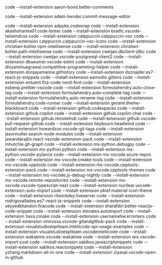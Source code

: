 code --install-extension aaron-bond.better-comments

code --install-extension adam-bender.commit-message-editor

code --install-extension adpyke.codesnap
code --install-extension akashsharma01.code-tester
code --install-extension bradlc.vscode-tailwindcss
code --install-extension catppuccin.catppuccin-vsc
code --install-extension catppuccin.catppuccin-vsc-icons
code --install-extension christian-kohler.npm-intellisense
code --install-extension christian-kohler.path-intellisense
code --install-extension cweijan.dbclient-jdbc
code --install-extension cweijan.vscode-postgresql-client2
code --install-extension dbaeumer.vscode-eslint
code --install-extension divyanshuagrawal.competitive-programming-helper
code --install-extension donjayamanne.githistory
code --install-extension dsznajder.es7-react-js-snippets
code --install-extension eamodio.gitlens
code --install-extension entuent.fira-code-nerd-font
code --install-extension esbenp.prettier-vscode
code --install-extension formulahendry.auto-close-tag
code --install-extension formulahendry.auto-complete-tag
code --install-extension formulahendry.auto-rename-tag
code --install-extension formulahendry.code-runner
code --install-extension gerane.theme-blackboard
code --install-extension github.codespaces
code --install-extension github.copilot
code --install-extension github.copilot-chat
code --install-extension github.remotehub
code --install-extension github.vscode-pull-request-github
code --install-extension heybourn.headwind
code --install-extension howardzuo.vscode-git-tags
code --install-extension jasonnutter.search-node-modules
code --install-extension jawandarajbir.react-vscode-extension-pack
code --install-extension mhutchie.git-graph
code --install-extension ms-python.debugpy
code --install-extension ms-python.python
code --install-extension ms-python.vscode-pylance
code --install-extension ms-vscode.azure-repos
code --install-extension ms-vscode.cmake-tools
code --install-extension ms-vscode.cpptools
code --install-extension ms-vscode.cpptools-extension-pack
code --install-extension ms-vscode.cpptools-themes
code --install-extension ms-vscode.js-debug-nightly
code --install-extension ms-vscode.remote-repositories
code --install-extension ms-vscode.vscode-typescript-next
code --install-extension nucllear.vscode-extension-auto-import
code --install-extension pkief.material-icon-theme
code --install-extension ritwickdey.liveserver
code --install-extension rodrigovallades.es7-react-js-snippets
code --install-extension seyyedkhandon.firacode
code --install-extension sharafdin.better-reactjs-code-snippet
code --install-extension steoates.autoimport
code --install-extension twxs.cmake
code --install-extension usernamehw.errorlens
code --install-extension vinirossa.vscode-gitandgithub-pack
code --install-extension visualstudioexptteam.intellicode-api-usage-examples
code --install-extension visualstudioexptteam.vscodeintellicode
code --install-extension wakatime.vscode-wakatime
code --install-extension wix.vscode-import-cost
code --install-extension xabikos.javascriptsnippets
code --install-extension xabikos.reactsnippets
code --install-extension yzhang.markdown-all-in-one
code --install-extension ziyasal.vscode-open-in-github
